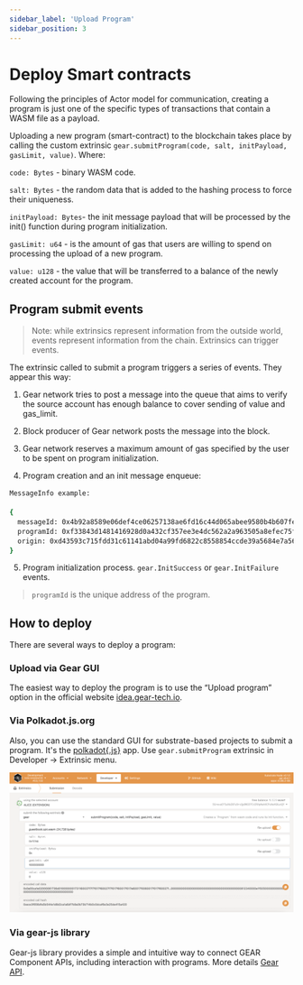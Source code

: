 ```yaml
---
sidebar_label: 'Upload Program'
sidebar_position: 3
---
```


# Deploy Smart contracts

Following the principles of Actor model for communication, creating a program is just one of the specific types of transactions that contain a WASM file as a payload.

Uploading a new program (smart-contract) to the blockchain takes place by calling the custom extrinsic `gear.submitProgram(code, salt, initPayload, gasLimit, value)`. Where:

`code: Bytes` - binary WASM code.

`salt: Bytes` - the random data that is added to the hashing process to force their uniqueness.

`initPayload: Bytes`- the init message payload that will be processed by the init() function during program initialization.

`gasLimit: u64` -  is the amount of gas that users are willing to spend on processing the upload of a new program.

`value: u128` - the value that will be transferred to a balance of the newly created account for the program.

## Program submit events

> Note: while extrinsics represent information from the outside world, events represent information from the chain. Extrinsics can trigger events.

The extrinsic called to submit a program triggers a series of events. They appear this way:

1. Gear network tries to post a message into the queue that aims to verify the source account has enough balance to cover sending of value and gas_limit.

2. Block producer of Gear network posts the message into the block.

3. Gear network reserves a maximum amount of gas specified by the user to be spent on program initialization.

4. Program creation and an init message enqueue:

```sh
MessageInfo example:

{
  messageId: 0x4b92a8589e06def4ce06257138ae6fd16c44d065abee9580b4b607fe3c85baa2
  programId: 0xf33843d1481416928d0a432cf357ee3e4dc562a2a963505a8efec75febb4f9de
  origin: 0xd43593c715fdd31c61141abd04a99fd6822c8558854ccde39a5684e7a56da27d
}
```
5. Program initialization process. `gear.InitSuccess` or `gear.InitFailure` events.

> `programId` is the unique address of the program.

## How to deploy

There are several ways to deploy a program:

### Upload via Gear GUI

The easiest way to deploy the program is to use the “Upload program” option in the official website [idea.gear-tech.io](https://idea.gear-tech.io).

### Via Polkadot.js.org

Also, you can use the standard GUI for substrate-based projects to submit a program. It's the [polkadot{.js}](https://polkadot.js.org) app. Use `gear.submitProgram` extrinsic in Developer -> Extrinsic menu.

![img alt](./img/polkadot-gui.png)

### Via gear-js library

Gear-js library provides a simple and intuitive way to connect GEAR Component APIs, including interaction with programs. More details [Gear API](https://wiki.gear-tech.io/api/connect).
